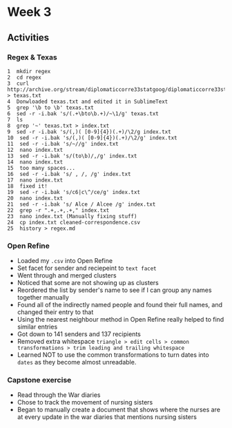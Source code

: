 # Week 3
## Activities
### Regex & Texas
    1  mkdir regex
    2  cd regex
    3  curl http://archive.org/stream/diplomaticcorre33statgoog/diplomaticcorre33statgoog_djvu.txt > texas.txt
    4  Donwloaded texas.txt and edited it in SublimeText
    5  grep '\b to \b' texas.txt
    6  sed -r -i.bak 's/(.+\bto\b.+)/~\1/g' texas.txt
    7  ls
    8  grep '~' texas.txt > index.txt
    9  sed -r -i.bak 's/(,)( [0-9]{4})(.+)/\2/g index.txt
    10  sed -r -i.bak 's/(,)( [0-9]{4})(.+)/\2/g' index.txt
    11  sed -r -i.bak 's/~//g' index.txt
    12  nano index.txt
    13  sed -r -i.bak 's/(to\b)/,/g' index.txt
    14  nano index.txt
    15  too many spaces...
    16  sed -r -i.bak 's/ , /, /g' index.txt
    17  nano index.txt
    18  fixed it!
    19  sed -r -i.bak 's/c6|c\^/ce/g' index.txt
    20  nano index.txt
    21  sed -r -i.bak 's/ Alce / Alcee /g' index.txt
    22  grep -r ".+,.+,.+," index.txt
    23  nano index.txt (Manually fixing stuff)
    24  cp index.txt cleaned-correspondence.csv
    25  history > regex.md

### Open Refine
- Loaded my `.csv` into Open Refine
- Set facet for sender and reciepeint to `text facet`
- Went through and merged clusters
- Noticed that some are not showing up as clusters
- Reordered the list by sender's name to see if I can group any names together manually
- Found all of the indirectly named people and found their full names, and changed their entry to that
- Using the nearest neighbour method in Open Refine really helped to find similar entries
- Got down to 141 senders and 137 recipients
- Removed extra whitespace `triangle > edit cells > common transformations > trim leading and trailing whitespace`
- Learned NOT to use the common transformations to turn dates into `dates` as they become almost unreadable. 
### Capstone exercise
- Read through the War diaries
- Chose to track the movement of nursing sisters
- Began to manually create a document that shows where the nurses are at every update in the war diaries that mentions nursing sisters
